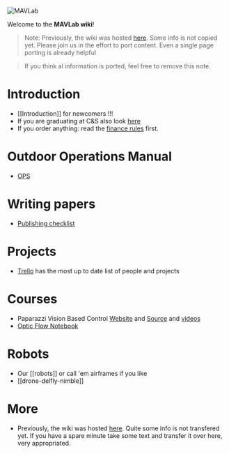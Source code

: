 ![MAVLab](https://github.com/tudelft/mavlab/raw/master/photos/mavlab_logo.png)

Welcome to the **MAVLab wiki**!

> Note: Previously, the wiki was hosted [here](https://svn.lr.tudelft.nl/trac/MAVLAB/). Some info is not copied yet.
> Please join us in the effort to port content. Even a single page porting is already helpful

> If you think al information is ported, feel free to remove this note.

# Introduction

 * [[Introduction]] for newcomers !!!
 * If you are graduating at C&S also look [here](http://cswiki.lr.tudelft.nl/students/graduation)
 * If you order anything: read the [finance rules](rules-finance) first.

# Outdoor Operations Manual

 * [OPS](http://www.github.com/tudelft/Operations)

# Writing papers

 * [Publishing checklist](publishchecklist)

# Projects

 * [Trello](https://trello.com/b/FelPdV49/mavlab-overview) has the most up to date list of people and projects

# Courses

 * Paparazzi Vision Based Control [Website](https://tudelft.github.io/coursePaparazzi/) and [Source](https://github.com/tudelft/coursePaparazzi) and [videos](https://www.youtube.com/playlist?list=PL_KSX9GOn2P_LUXJOQxc6PLr7c7eTUs98)
 * [Optic Flow Notebook](https://mybinder.org/v2/gh/guidoAI/optic_flow_control_notebook.git/master)

# Robots

 * Our [[robots]] or call 'em airframes if you like
 * [[drone-delfly-nimble]]

# More

 * Previously, the wiki was hosted [here](https://svn.lr.tudelft.nl/trac/MAVLAB/). Quite some info is not transfered yet. If you have a spare minute take some text and transfer it over here, very appropriated.